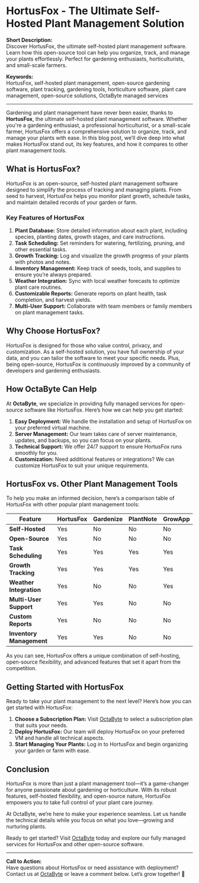 # HortusFox - The Ultimate Self-Hosted Plant Management Solution  

**Short Description:**  
Discover HortusFox, the ultimate self-hosted plant management software. Learn how this open-source tool can help you organize, track, and manage your plants effortlessly. Perfect for gardening enthusiasts, horticulturists, and small-scale farmers.  

**Keywords:**  
HortusFox, self-hosted plant management, open-source gardening software, plant tracking, gardening tools, horticulture software, plant care management, open-source solutions, OctaByte managed services  

---

Gardening and plant management have never been easier, thanks to **HortusFox**, the ultimate self-hosted plant management software. Whether you're a gardening enthusiast, a professional horticulturist, or a small-scale farmer, HortusFox offers a comprehensive solution to organize, track, and manage your plants with ease. In this blog post, we’ll dive deep into what makes HortusFox stand out, its key features, and how it compares to other plant management tools.  

## What is HortusFox?  
HortusFox is an open-source, self-hosted plant management software designed to simplify the process of tracking and managing plants. From seed to harvest, HortusFox helps you monitor plant growth, schedule tasks, and maintain detailed records of your garden or farm.  

### Key Features of HortusFox  
1. **Plant Database:** Store detailed information about each plant, including species, planting dates, growth stages, and care instructions.  
2. **Task Scheduling:** Set reminders for watering, fertilizing, pruning, and other essential tasks.  
3. **Growth Tracking:** Log and visualize the growth progress of your plants with photos and notes.  
4. **Inventory Management:** Keep track of seeds, tools, and supplies to ensure you’re always prepared.  
5. **Weather Integration:** Sync with local weather forecasts to optimize plant care routines.  
6. **Customizable Reports:** Generate reports on plant health, task completion, and harvest yields.  
7. **Multi-User Support:** Collaborate with team members or family members on plant management tasks.  

## Why Choose HortusFox?  
HortusFox is designed for those who value control, privacy, and customization. As a self-hosted solution, you have full ownership of your data, and you can tailor the software to meet your specific needs. Plus, being open-source, HortusFox is continuously improved by a community of developers and gardening enthusiasts.  

## How OctaByte Can Help  
At **OctaByte**, we specialize in providing fully managed services for open-source software like HortusFox. Here’s how we can help you get started:  
1. **Easy Deployment:** We handle the installation and setup of HortusFox on your preferred virtual machine.  
2. **Server Management:** Our team takes care of server maintenance, updates, and backups, so you can focus on your plants.  
3. **Technical Support:** We offer 24/7 support to ensure HortusFox runs smoothly for you.  
4. **Customization:** Need additional features or integrations? We can customize HortusFox to suit your unique requirements.  

## HortusFox vs. Other Plant Management Tools  
To help you make an informed decision, here’s a comparison table of HortusFox with other popular plant management tools:  

| Feature                  | HortusFox               | Gardenize               | PlantNote               | GrowApp                 |
|--------------------------|-------------------------|-------------------------|-------------------------|-------------------------|
| **Self-Hosted**          | Yes                     | No                      | No                      | No                      |
| **Open-Source**          | Yes                     | No                      | No                      | No                      |
| **Task Scheduling**      | Yes                     | Yes                     | Yes                     | Yes                     |
| **Growth Tracking**      | Yes                     | Yes                     | Yes                     | Yes                     |
| **Weather Integration**  | Yes                     | No                      | No                      | Yes                     |
| **Multi-User Support**   | Yes                     | Yes                     | No                      | No                      |
| **Custom Reports**       | Yes                     | No                      | No                      | No                      |
| **Inventory Management** | Yes                     | Yes                     | No                      | No                      |

As you can see, HortusFox offers a unique combination of self-hosting, open-source flexibility, and advanced features that set it apart from the competition.  

## Getting Started with HortusFox  
Ready to take your plant management to the next level? Here’s how you can get started with HortusFox:  
1. **Choose a Subscription Plan:** Visit [OctaByte](https://octabyte.io) to select a subscription plan that suits your needs.  
2. **Deploy HortusFox:** Our team will deploy HortusFox on your preferred VM and handle all technical aspects.  
3. **Start Managing Your Plants:** Log in to HortusFox and begin organizing your garden or farm with ease.  

## Conclusion  
HortusFox is more than just a plant management tool—it’s a game-changer for anyone passionate about gardening or horticulture. With its robust features, self-hosted flexibility, and open-source nature, HortusFox empowers you to take full control of your plant care journey.  

At OctaByte, we’re here to make your experience seamless. Let us handle the technical details while you focus on what you love—growing and nurturing plants.  

Ready to get started? Visit [OctaByte](https://octabyte.io) today and explore our fully managed services for HortusFox and other open-source software.  

---  
**Call to Action:**  
Have questions about HortusFox or need assistance with deployment? Contact us at [OctaByte](https://octabyte.io) or leave a comment below. Let’s grow together! 🌱